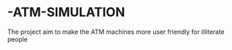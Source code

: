 # -ATM-SIMULATION
The project aim to make the ATM machines more user friendly for illiterate people
